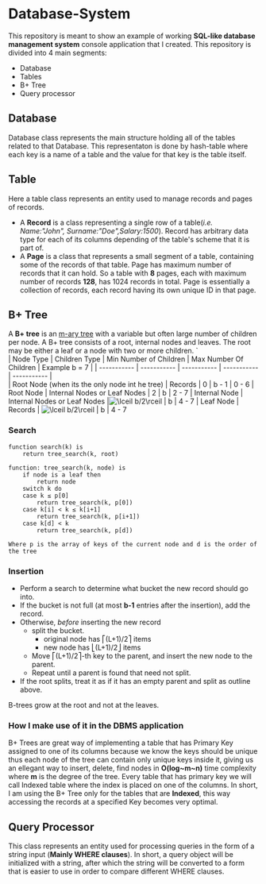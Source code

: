 
# Database-System
This repository is meant to show an example of working **SQL-like database management system** console application that I created. 
This repository is divided into 4 main segments:
- Database
- Tables
- B+ Tree
- Query processor
## Database
Database class represents the main structure holding all of the tables related to that Database.
This representaton is done by hash-table where each key is a name of a table and the value for that key is the table itself. 
## Table
Here a table class represents an entity used to manage records and pages of records.
- A **Record** is a class representing a single row of a table(*i.e. Name:"John", Surname:"Doe",Salary:1500*). Record has arbitrary data type for each of its columns depending of the table's scheme that it is part of.
- A **Page** is a class that represents a small segment of a table, containing some of the records of that table. Page has maximum number of records that it can hold. So a table with **8** pages, each with maximum number of records **128**, has 1024 records in total. Page is essentially a collection of records, each record having its own unique ID in that page.
## B+ Tree
A **B+ tree** is an [m-ary tree](https://en.wikipedia.org/wiki/M-ary_tree "M-ary tree") with a variable but often large number of children per node. A B+ tree consists of a root, internal nodes and leaves. The root may be either a leaf or a node with two or more children.
`  
| Node Type | Children Type | Min Number of Children | Max Number Of Children | Example b = 7 |
| ----------- | ----------- | ----------- | ----------- | ----------- |  
| Root Node (when its the only node int he tree) | Records | 0 | b - 1 | 0 - 6 
| Root Node | Internal Nodes or Leaf Nodes | 2 | b | 2 - 7 
| Internal Node | Internal Nodes or Leaf Nodes |![\lceil b/2\rceil ](https://wikimedia.org/api/rest_v1/media/math/render/svg/cb0f3f27bd45fd9443cafc552a6c36e7080109bf) | b | 4 - 7 
| Leaf Node | Records | ![\lceil b/2\rceil ](https://wikimedia.org/api/rest_v1/media/math/render/svg/cb0f3f27bd45fd9443cafc552a6c36e7080109bf) | b | 4 - 7 
### Search
```
function search(k) is
    return tree_search(k, root)
```
```
function: tree_search(k, node) is
    if node is a leaf then
        return node
    switch k do
    case k ≤ p[0]
        return tree_search(k, p[0])
    case k[i] < k ≤ k[i+1]
        return tree_search(k, p[i+1])
    case k[d] < k
        return tree_search(k, p[d])

Where p is the array of keys of the current node and d is the order of the tree
```
### Insertion
-   Perform a search to determine what bucket the new record should go into.
-   If the bucket is not full (at most **b-1**  entries after the insertion), add the record.
-   Otherwise,  _before_  inserting the new record
    -   split the bucket.
        -   original node has ⎡(L+1)/2⎤ items
        -   new node has ⎣(L+1)/2⎦ items
    -   Move ⎡(L+1)/2⎤-th key to the parent, and insert the new node to the parent.
    -   Repeat until a parent is found that need not split.
-   If the root splits, treat it as if it has an empty parent and split as outline above.

B-trees grow at the root and not at the leaves.
### How I make use of it in the DBMS application
B+ Trees are great way of implementing a table that has Primary Key assigned to one of its columns because we know the keys should be unique thus each node of the tree can contain only unique keys inside it, giving us an ellegant way to insert, delete, find nodes in **O(log~m~n)** time complexity where **m** is the degree of the tree. Every table that has primary key we will call Indexed table where the index is placed on one of the columns. In short, I am using the B+ Tree only for the tables that are **Indexed**, this way accessing the records at a specified Key becomes very optimal.
## Query Processor
This class represents an entity used for processing queries in the form of a string input (**Mainly WHERE clauses**).
In short, a query object will be initialized with a string, after which the string will be converted to a form that is easier to use in order to compare different WHERE clauses.


